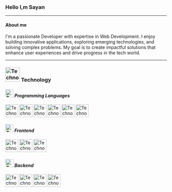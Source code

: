 ### Hello I,m Sayan
---

#### **About me**

I'm a passionate Developer with expertise in Web Development. I enjoy building innovative applications, exploring emerging technologies, and solving complex problems. My goal is to create impactful solutions that enhance user experiences and drive progress in the tech world.

---

### <img src="https://cdn-icons-png.flaticon.com/128/1087/1087815.png" alt="Technology" width="45" height="45"> **Technology**  

#### ***<img src="https://cdn-icons-png.flaticon.com/128/2703/2703928.png" alt="Technology" width="25" height="25"> Programming Languages***
<img src="https://cdn-icons-png.flaticon.com/128/5968/5968350.png" alt="Technology" width="40" height="40">
<img src="https://cdn-icons-png.flaticon.com/128/5968/5968292.png" alt="Technology" width="40" height="40">
<img src="https://img.icons8.com/?size=512&id=40670&format=png" alt="Technology" width="40" height="40">
<img src="https://cdn-icons-png.flaticon.com/128/6132/6132222.png" alt="Technology" width="40" height="40">
<img src="https://cdn-icons-png.flaticon.com/128/5968/5968332.png" alt="Technology" width="40" height="40">
<img src="https://img.icons8.com/?size=96&id=13679&format=png" alt="Technology" width="40" height="40">

#### ***<img src="https://cdn-icons-png.flaticon.com/128/1541/1541399.png" alt="Technology" width="25" height="25"> Frontend***
<img src="https://cdn-icons-png.flaticon.com/128/15484/15484268.png" alt="Technology" width="40" height="40">
<img src="https://img.icons8.com/?size=96&id=x7XMNGh2vdqA&format=png" alt="Technology" width="40" height="40">
<img src="https://img.icons8.com/?size=96&id=EzPCiQUqWWEa&format=png" alt="Technology" width="40" height="40">

#### ***<img src="https://cdn-icons-png.flaticon.com/128/9095/9095073.png" alt="Technology" width="25" height="25"> Backend***
<img src="https://img.icons8.com/?size=100&id=kg46nzoJrmTR&format=png" alt="Technology" width="40" height="40">
<img src="https://static.djangoproject.com/img/logos/django-logo-negative.png" alt="Technology" height="40">
<img src="https://cdn.brandfetch.io/idm9RBBGnw/w/600/h/265/theme/dark/logo.png?c=1bxid64Mup7aczewSAYMX&t=1735159883465" alt="Technology" height="40" >
<img src="https://img.icons8.com/?size=96&id=54087&format=png" alt="Technology" height="40">

<!-- <img src="" alt="Technology" width="40" height="40"> -->

